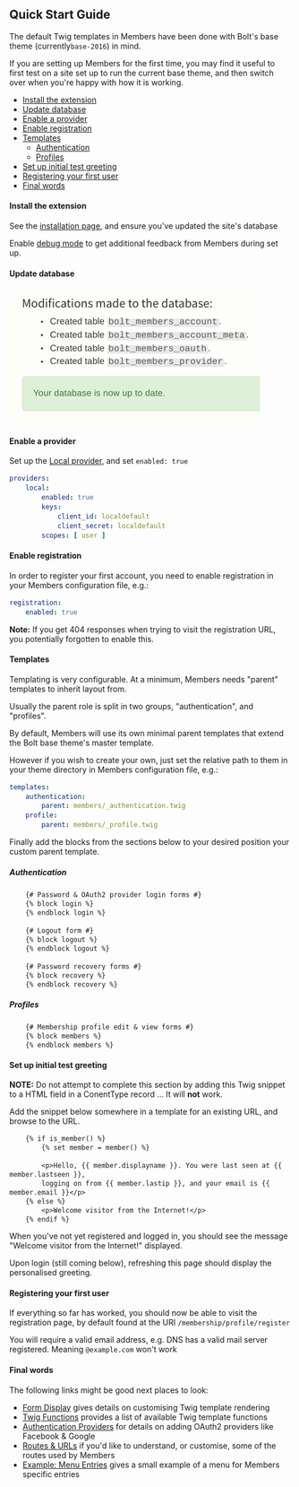 Quick Start Guide
-----------------


The default Twig templates in Members have been done with Bolt's base theme
(currently`base-2016`) in mind. 

If you are setting up Members for the first time, you may find it useful to 
first test on a site set up to run the current base theme, and then switch over
when you're happy with how it is working.

* [Install the extension](#install-the-extension)
* [Update database](#update-database)
* [Enable a provider](#enable-a-provider)
* [Enable registration](#enable-registration)
* [Templates](#templates)
  * [Authentication](#authentication)
  * [Profiles](#profiles)
* [Set up initial test greeting](#set-up-initial-test-greeting)
* [Registering your first user](#registering-your-first-user)
* [Final words](#final-words)


#### Install the extension
 
See the [installation page](installation.md), and ensure you've updated the site's database 

Enable [debug mode](debugging.md) to get additional feedback from Members during
set up.


#### Update database

![Database update success](img/install-post-database-2.png)


#### Enable a provider

Set up the [Local provider](authentication-providers.md), and set `enabled: true` 

```yaml
providers:
    local:
        enabled: true
        keys:
            client_id: localdefault
            client_secret: localdefault
        scopes: [ user ]
```


#### Enable registration

In order to register your first account, you need to enable registration in 
your Members configuration file, e.g.:

```yaml
registration:
    enabled: true
```

**Note:** If you get 404 responses when trying to visit the registration URL,
you potentially forgotten to enable this.


#### Templates

Templating is very configurable. At a minimum, Members needs "parent"
templates to inherit layout from.  

Usually the parent role is split in two groups, "authentication", and "profiles".

By default, Members will use its own minimal parent templates that extend the
Bolt base theme's master template.

However if you wish to create your own, just set the relative path to them in
your theme directory in Members configuration file, e.g.:

```yaml
templates:
    authentication:
        parent: members/_authentication.twig
    profile:
        parent: members/_profile.twig
```

Finally add the blocks from the sections below to your desired position your
custom parent template.


##### Authentication

```twig
    {# Password & OAuth2 provider login forms #}
    {% block login %}
    {% endblock login %}

    {# Logout form #}
    {% block logout %}
    {% endblock logout %}

    {# Password recovery forms #}
    {% block recovery %}
    {% endblock recovery %}
```


##### Profiles

```twig
    {# Membership profile edit & view forms #}
    {% block members %}
    {% endblock members %}
```


#### Set up initial test greeting

**NOTE:** Do not attempt to complete this section by adding this Twig snippet
to a HTML field in a ConentType record … It will **not** work.

Add the snippet below somewhere in a template for an existing URL, and browse to the URL. 

```twig
    {% if is_member() %}
        {% set member = member() %}

        <p>Hello, {{ member.displayname }}. You were last seen at {{ member.lastseen }},
        logging on from {{ member.lastip }}, and your email is {{ member.email }}</p>
    {% else %}
        <p>Welcome visitor from the Internet!</p>
    {% endif %}
```

When you've not yet registered and logged in, you should see the message 
"Welcome visitor from the Internet!" displayed. 

Upon login (still coming below), refreshing this page should display the
personalised greeting.


#### Registering your first user

If everything so far has worked, you should now be able to visit the
registration page, by default found at the URI `/membership/profile/register`

You will require a valid email address, e.g. DNS has a valid mail server 
registered. Meaning `@example.com` won't work


#### Final words

The following links might be good next places to look: 

* [Form Display](form-display.md) gives details on customising Twig template rendering 
* [Twig Functions](twig-functions.md) provides a list of available Twig template functions
* [Authentication Providers](authentication-providers.md) for details on adding OAuth2 providers like Facebook & Google
* [Routes & URLs](routes-urls.md) if you'd like to understand, or customise, some of the routes used by Members
* [Example: Menu Entries](examples/menu.md) gives a small example of a menu for Members specific entries 
